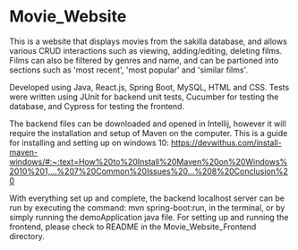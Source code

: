 # Movie_Website
This is a website that displays movies from the sakilla database, and allows various CRUD interactions such as viewing, adding/editing, deleting films. Films can also be filtered by genres and name, and can be partioned into sections such as 'most recent', 'most popular' and 'similar films'.

Developed using Java, React.js, Spring Boot, MySQL, HTML and CSS. Tests were written using JUnit for backend unit tests, Cucumber for testing the database, and Cypress for testing the frontend.

The backend files can be downloaded and opened in Intellij, however it will require the installation and setup of Maven on the computer. This is a guide for installing and setting up on windows 10: https://devwithus.com/install-maven-windows/#:~:text=How%20to%20Install%20Maven%20on%20Windows%2010%201,...%207%20Common%20Issues%20...%208%20Conclusion%20

With everything set up and complete, the backend localhost server can be run by executing the command: mvn spring-boot:run, in the terminal, or by simply running the demoApplication java file. For setting up and running the frontend, please check to README in the Movie_Website_Frontend directory.

